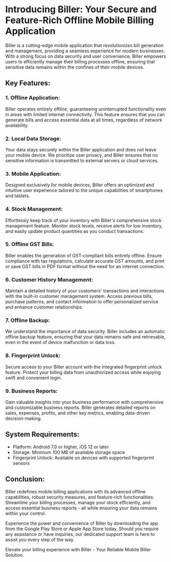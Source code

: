 # Introducing Biller: Your Secure and Feature-Rich Offline Mobile Billing Application

Biller is a cutting-edge mobile application that revolutionizes bill generation and management, providing a seamless experience for modern businesses. With a strong focus on data security and user convenience, Biller empowers users to efficiently manage their billing processes offline, ensuring that sensitive data remains within the confines of their mobile devices.

## Key Features:

### 1. Offline Application:
Biller operates entirely offline, guaranteeing uninterrupted functionality even in areas with limited internet connectivity. This feature ensures that you can generate bills and access essential data at all times, regardless of network availability.

### 2. Local Data Storage:
Your data stays securely within the Biller application and does not leave your mobile device. We prioritize user privacy, and Biller ensures that no sensitive information is transmitted to external servers or cloud services.

### 3. Mobile Application:
Designed exclusively for mobile devices, Biller offers an optimized and intuitive user experience tailored to the unique capabilities of smartphones and tablets.

### 4. Stock Management:
Effortlessly keep track of your inventory with Biller's comprehensive stock management feature. Monitor stock levels, receive alerts for low inventory, and easily update product quantities as you conduct transactions.

### 5. Offline GST Bills:
Biller enables the generation of GST-compliant bills entirely offline. Ensure compliance with tax regulations, calculate accurate GST amounts, and print or save GST bills in PDF format without the need for an internet connection.

### 6. Customer History Management:
Maintain a detailed history of your customers' transactions and interactions with the built-in customer management system. Access previous bills, purchase patterns, and contact information to offer personalized service and enhance customer relationships.

### 7. Offline Backup:
We understand the importance of data security. Biller includes an automatic offline backup feature, ensuring that your data remains safe and retrievable, even in the event of device malfunction or data loss.

### 8. Fingerprint Unlock:
Secure access to your Biller account with the integrated fingerprint unlock feature. Protect your billing data from unauthorized access while enjoying swift and convenient login.

### 9. Business Reports:
Gain valuable insights into your business performance with comprehensive and customizable business reports. Biller generates detailed reports on sales, expenses, profits, and other key metrics, enabling data-driven decision-making.

## System Requirements:

- Platform: Android 7.0 or higher, iOS 12 or later
- Storage: Minimum 100 MB of available storage space
- Fingerprint Unlock: Available on devices with supported fingerprint sensors

## Conclusion:

Biller redefines mobile billing applications with its advanced offline capabilities, robust security measures, and feature-rich functionalities. Streamline your billing processes, manage your stock efficiently, and access essential business reports - all while ensuring your data remains within your control.

Experience the power and convenience of Biller by downloading the app from the Google Play Store or Apple App Store today. Should you require any assistance or have inquiries, our dedicated support team is here to assist you every step of the way.

Elevate your billing experience with Biller - Your Reliable Mobile Biller Solution.
